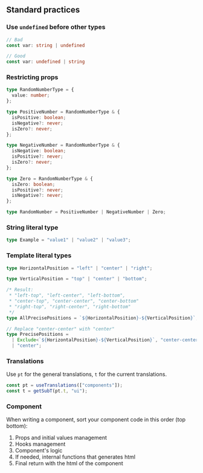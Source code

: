 ## Standard practices

### Use `undefined` before other types

```typescript
// Bad
const var: string | undefined

// Good
const var: undefined | string
```

### Restricting props

```typescript
type RandomNumberType = {
  value: number;
};

type PositiveNumber = RandomNumberType & {
  isPositive: boolean;
  isNegative?: never;
  isZero?: never;
};

type NegativeNumber = RandomNumberType & {
  isNegative: boolean;
  isPositive?: never;
  isZero?: never;
};

type Zero = RandomNumberType & {
  isZero: boolean;
  isPositive?: never;
  isNegative?: never;
};

type RandomNumber = PositiveNumber | NegativeNumber | Zero;
```

### String literal type

```typescript
type Example = "value1" | "value2" | "value3";
```

### Template literal types

```typescript
type HorizontalPosition = "left" | "center" | "right";

type VerticalPosition = "top" | "center" | "bottom";

/* Result:
 * "left-top", "left-center", "left-bottom",
 * "center-top", "center-center", "center-bottom"
 * "right-top", "right-center", "right-bottom"
 */
type AllPrecisePositions = `${HorizontalPosition}-${VerticalPosition}`;

// Replace "center-center" with "center"
type PrecisePositions =
  | Exclude<`${HorizontalPosition}-${VerticalPosition}`, "center-center">
  | "center";
```

### Translations

Use `pt` for the general translations, `t` for the current translations.

```typescript
const pt = useTranslations(["components"]);
const t = getSubT(pt.t, "ui");
```

### Component

When writing a component, sort your component code in this order (top bottom):

1. Props and initial values management
2. Hooks management
3. Component's logic
4. If needed, internal functions that generates html
5. Final return with the html of the component
